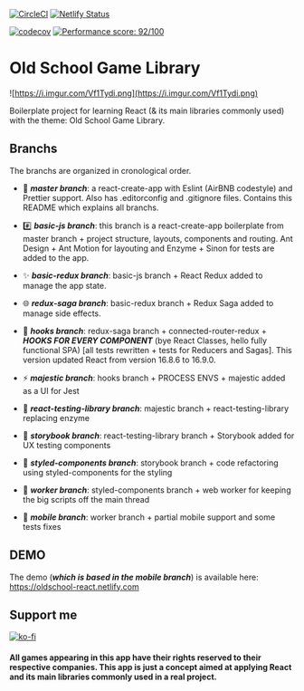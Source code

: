[![CircleCI](https://circleci.com/gh/kevinfaguiar/oldschool-react/tree/mobile.svg?style=svg)](https://circleci.com/gh/kevinfaguiar/oldschool-react/tree/mobile)
[![Netlify Status](https://api.netlify.com/api/v1/badges/cc695692-028c-4246-8bca-ba9a5c8164aa/deploy-status)](https://app.netlify.com/sites/oldschool-react/deploys)

[![codecov](https://codecov.io/gh/kevinfaguiar/oldschool-react/branch/mobile/graph/badge.svg)](https://codecov.io/gh/kevinfaguiar/oldschool-react)
[![Performance score: 92/100](https://lighthouse-badge.appspot.com/?score=92&category=Performance)](https://github.com/ebidel/lighthouse-badge)


# Old School Game Library

![https://i.imgur.com/Vf1Tydi.png](https://i.imgur.com/Vf1Tydi.png)

Boilerplate project for learning React (& its main libraries commonly used) with the theme: Old School Game Library.

## Branchs

The branchs are organized in cronological order.

- 👶 ***master branch***: a react-create-app with Eslint (AirBNB codestyle) and Prettier support. Also has .editorconfig and .gitignore files. Contains this README which explains all branchs.

- #️⃣ ***basic-js branch***: this branch is a react-create-app boilerplate from master branch + project structure, layouts, components and routing. Ant Design + Ant Motion for layouting and Enzyme + Sinon for tests are added to the app.

- ✨ ***basic-redux branch***: basic-js branch + React Redux added to manage the app state.

- 🌐 ***redux-saga branch***: basic-redux branch + Redux Saga added to manage side effects.

- 🎣 ***hooks branch***: redux-saga branch + connected-router-redux + ***HOOKS FOR EVERY COMPONENT*** (bye React Classes, hello fully functional SPA) [all tests rewritten + tests for Reducers and Sagas]. This version updated React from version 16.8.6 to 16.9.0.

- ⚡ ***majestic branch***: hooks branch + PROCESS ENVS + majestic added as a UI for Jest

- 🦑 ***react-testing-library branch***: majestic branch + react-testing-library replacing enzyme

- 📖 ***storybook branch***: react-testing-library branch + Storybook added for UX testing components

- 💅 ***styled-components branch***: storybook branch + code refactoring using styled-components for the styling

- 👷 ***worker branch***: styled-components branch + web worker for keeping the big scripts off the main thread

- 📱 ***mobile branch***: worker branch + partial mobile support and some tests fixes

## DEMO

The demo (***which is based in the mobile branch***) is available here: https://oldschool-react.netlify.com

## Support me
[![ko-fi](https://www.ko-fi.com/img/githubbutton_sm.svg)](https://ko-fi.com/E1E11BKWW)

#### All games appearing in this app have their rights reserved to their respective companies. This app is just a concept aimed at applying React and its main libraries commonly used in a real project.
